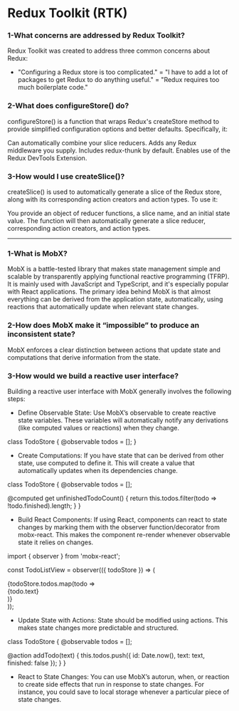# Redux Toolkit (RTK)

### 1-What concerns are addressed by Redux Toolkit?
Redux Toolkit was created to address three common concerns about Redux:

- "Configuring a Redux store is too complicated."
= "I have to add a lot of packages to get Redux to do anything useful."
= "Redux requires too much boilerplate code."

### 2-What does configureStore() do?
configureStore() is a function that wraps Redux's createStore method to provide simplified configuration options and better defaults. Specifically, it:

Can automatically combine your slice reducers.
Adds any Redux middleware you supply.
Includes redux-thunk by default.
Enables use of the Redux DevTools Extension.

### 3-How would I use createSlice()?
createSlice() is used to automatically generate a slice of the Redux store, along with its corresponding action creators and action types. To use it:

You provide an object of reducer functions, a slice name, and an initial state value.
The function will then automatically generate a slice reducer, corresponding action creators, and action types.
***

### 1-What is MobX?
MobX is a battle-tested library that makes state management simple and scalable by transparently applying functional reactive programming (TFRP). It is mainly used with JavaScript and TypeScript, and it's especially popular with React applications. The primary idea behind MobX is that almost everything can be derived from the application state, automatically, using reactions that automatically update when relevant state changes.
### 2-How does MobX make it “impossible” to produce an inconsistent state?
MobX enforces a clear distinction between actions that update state and computations that derive information from the state.

### 3-How would we build a reactive user interface?
Building a reactive user interface with MobX generally involves the following steps:

- Define Observable State: Use MobX’s observable to create reactive state variables. These variables will automatically notify any derivations (like computed values or reactions) when they change.


class TodoStore {
  @observable todos = [];
}


- Create Computations: If you have state that can be derived from other state, use computed to define it. This will create a value that automatically updates when its dependencies change.

class TodoStore {
  @observable todos = [];
  
  @computed get unfinishedTodoCount() {
    return this.todos.filter(todo => !todo.finished).length;
  }
}
  
- Build React Components: If using React, components can react to state changes by marking them with the observer function/decorator from mobx-react. This makes the component re-render whenever observable state it relies on changes.

import { observer } from 'mobx-react';

const TodoListView = observer(({ todoStore }) => (
  <div>
    {todoStore.todos.map(todo => <div key={todo.id}>{todo.text}</div>)}
  </div>
));


- Update State with Actions: State should be modified using actions. This makes state changes more predictable and structured.


class TodoStore {
  @observable todos = [];

  @action addTodo(text) {
    this.todos.push({ id: Date.now(), text: text, finished: false });
  }
}

- React to State Changes: You can use MobX’s autorun, when, or reaction to create side effects that run in response to state changes. For instance, you could save to local storage whenever a particular piece of state changes.
